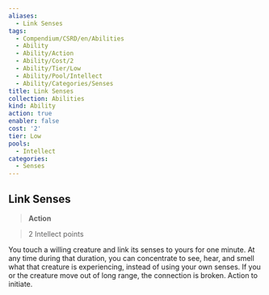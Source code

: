 ```yaml
---
aliases:
  - Link Senses
tags:
  - Compendium/CSRD/en/Abilities
  - Ability
  - Ability/Action
  - Ability/Cost/2
  - Ability/Tier/Low
  - Ability/Pool/Intellect
  - Ability/Categories/Senses
title: Link Senses
collection: Abilities
kind: Ability
action: true
enabler: false
cost: '2'
tier: Low
pools:
  - Intellect
categories:
  - Senses
---
```

## Link Senses    
>**Action**    
>2 Intellect points  
    
You touch a willing creature and link its senses to yours for one minute. At any time during that duration, you can concentrate to see, hear, and smell what that creature is experiencing, instead of using your own senses. If you or the creature move out of long range, the connection is broken. Action to initiate.